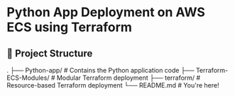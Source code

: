 # Python App Deployment on AWS ECS using Terraform

## 📁 Project Structure

.
├── Python-app/                 # Contains the Python application code
├── Terraform-ECS-Modules/     # Modular Terraform deployment
├── terraform/                 # Resource-based Terraform deployment
└── README.md                  # You're here!


